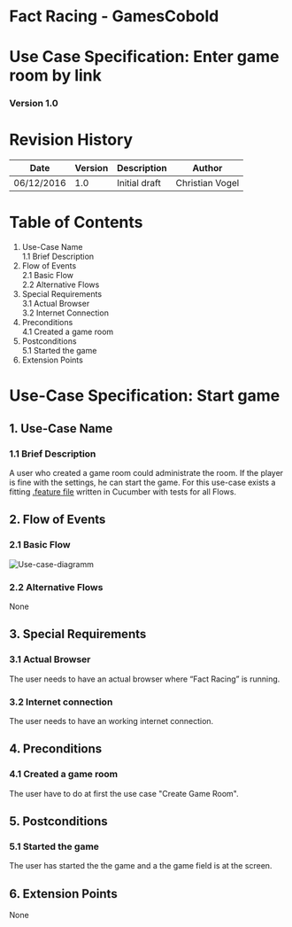 # Fact Racing - GamesCobold
# Use Case Specification: Enter game room by link
### Version 1.0

# Revision History

|Date       | Version |	Description   |	Author          |
|-----------|---------|---------------|-----------------|
|06/12/2016 |	1.0     |	Initial draft |	Christian Vogel |


# Table of Contents

1. Use-Case Name  
    1.1 Brief Description  
2. Flow of Events  
    2.1 Basic Flow  
    2.2 Alternative Flows  
3. Special Requirements  
    3.1 Actual Browser  
    3.2 Internet Connection  
4. Preconditions  
    4.1 Created a game room  
5. Postconditions  
    5.1 Started the game  
6. Extension Points  

# Use-Case Specification: Start game
## 1.    Use-Case Name
### 1.1   Brief Description
A user who created a game room could administrate the room. If the player is fine with the settings, he can start the game. For this use-case exists a fitting [.feature file](../../../src/test/resources/com/factracing/cucumber/StartGame.feature) written in Cucumber with tests for all Flows.

## 2.    Flow of Events
### 2.1   Basic Flow
![Use-case-diagramm](Diagram-StartGame.png)
### 2.2   Alternative Flows
None
## 3.    Special Requirements
### 3.1   Actual Browser
The user needs to have an actual browser where “Fact Racing” is running.
### 3.2   Internet connection
The user needs to have an working internet connection.

## 4.   Preconditions
### 4.1   Created a game room
The user have to do at first the use case "Create Game Room".

## 5.    Postconditions
### 5.1   Started the game
The user has started the the game and a the game field is at the screen.

## 6.    Extension Points
None
